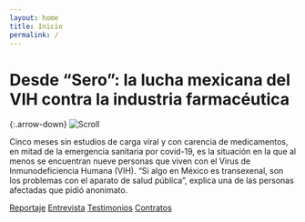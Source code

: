 ```yaml
---
layout: home
title: Inicio
permalink: /
---
```


# Desde “Sero”: la lucha mexicana del VIH contra la industria farmacéutica

{:.arrow-down}
![Scroll](https://landing.vivirconvih.org/assets/img/arrow-down.svg)

Cinco meses sin estudios de carga viral y con carencia de medicamentos, en mitad de la emergencia sanitaria por covid-19, es la situación en la que al menos se encuentran nueve personas que viven con el Virus de Inmunodeficiencia Humana (VIH). “Si algo en México es transexenal, son los problemas con el aparato de salud pública”, explica una de las personas afectadas que pidió anonimato. 

[Reportaje](/2020/09/22/reportaje.html)
[Entrevista](/entrevista/)
[Testimonios](/testimonios/)
[Contratos](/contratos/)
